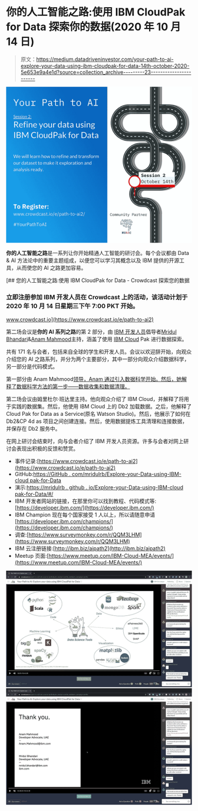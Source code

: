 # 你的人工智能之路:使用 IBM CloudPak for Data 探索你的数据(2020 年 10 月 14 日)

> 原文：<https://medium.datadriveninvestor.com/your-path-to-ai-explore-your-data-using-ibm-cloudpak-for-data-14th-october-2020-5e653e9a4e1d?source=collection_archive---------23----------------------->

![](img/ab160ba68cab7ecc531e84e589e25174.png)

**你的人工智能之路**是一系列让你开始精通人工智能的研讨会。每个会议都由 Data & AI 方法论中的重要主题组成，以便您可以学习其概念以及 IBM 提供的开源工具，从而使您的 AI 之路更加容易。

[](https://www.crowdcast.io/e/path-to-ai2) [## 您的人工智能之路:使用 IBM CloudPak for Data - Crowdcast 探索您的数据

### 立即注册参加 IBM 开发人员在 Crowdcast 上的活动，该活动计划于 2020 年 10 月 14 日星期三下午 7:00 PKT 开始。

www.crowdcast.io](https://www.crowdcast.io/e/path-to-ai2) 

第二场会议是**你的 AI 系列之路**的第 2 部分，由 [IBM 开发人员](https://medium.com/u/262975298e3a?source=post_page-----5e653e9a4e1d--------------------------------)倡导者[Mridul Bhandari](https://medium.com/u/843b501ef781?source=post_page-----5e653e9a4e1d--------------------------------)&[Anam Mahmood](https://medium.com/u/60b881d6260d?source=post_page-----5e653e9a4e1d--------------------------------)主持，涵盖了使用 [IBM Cloud](https://medium.com/u/db218f846f6a?source=post_page-----5e653e9a4e1d--------------------------------) Pak 进行数据探索。

共有 171 名与会者，包括来自全球的学生和开发人员。会议以欢迎辞开始，向观众介绍您的 AI 之路系列，并分为两个主要部分，其中一部分向观众介绍数据科学，另一部分是代码模式。

第一部分由 Anam Mahmood[领导，Anam 通过引入数据科学开始。然后，她解释了数据科学方法的第一步——数据收集和数据清理。](https://medium.com/u/60b881d6260d?source=post_page-----5e653e9a4e1d--------------------------------)

第二场会议由姆里杜尔·班达里主持。他向观众介绍了 IBM Cloud，并解释了将用于实践的数据集。然后，他使用 IBM Cloud 上的 Db2 加载数据。之后，他解释了 Cloud Pak for Data as a Service(原名 Watson Studio)。然后，他展示了如何在 Db2&CP 4d as 项目之间创建连接。然后，使用数据提炼工具清理和连接数据，并保存在 Db2 服务中。

在网上研讨会结束时，向与会者介绍了 IBM 开发人员资源。许多与会者对网上研讨会表现出积极的反馈和赞赏。

*   事件记录:[https://www.crowdcast.io/e/path-to-ai2](https://www.crowdcast.io/e/path-to-ai2)
*   GitHub:[https://GitHub . com/mridulrb/Explore-your-Data-using-IBM-cloud pak-for-Data](https://github.com/mridulrb/Explore-your-data-using-IBM-CloudPak-for-Data)
*   演示:[https://mridulrb . github . io/Explore-your-Data-using-IBM-cloud pak-for-Data/#/](https://mridulrb.github.io/Explore-your-data-using-IBM-CloudPak-for-Data/#/)
*   IBM 开发者网站的链接，在那里你可以找到教程、代码模式等:[https://developer.ibm.com/](https://developer.ibm.com/)
*   IBM Champion 现在每个国家接受 1 人以上，所以请随意申请[https://developer.ibm.com/champions/](https://developer.ibm.com/champions/)
*   调查:[https://www.surveymonkey.com/r/QQM3LHM](https://www.surveymonkey.com/r/QQM3LHM)
*   IBM 云注册链接:[http://ibm.biz/aipath2](http://ibm.biz/aipath2)
*   Meetup 页面:[https://www.meetup.com/IBM-Cloud-MEA/events/](https://www.meetup.com/IBM-Cloud-MEA/events/)

![](img/200e62ce5b6ab923d3a09a429a70470c.png)![](img/fd3d01f646d67f033658cfb97c57d541.png)